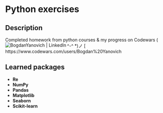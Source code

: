 <h1>Python exercises</h1>


<h2>Description</h2>
Completed homework from python courses & my progress on Codewars ( ^-^ *)ノ 
[<img align="left" alt="BogdanYanovich | LinkedIn" src="https://www.codewars.com/users/Bogdan%20Yanovich/badges/small" />
https://www.codewars.com/users/Bogdan%20Yanovich
<br />


<h2>Learned packages</h2>

- <b>Re</b> 
- <b>NumPy</b> 
- <b>Pandas</b> 
- <b>Matplotlib</b> 
- <b>Seaborn</b> 
- <b>Scikit-learn</b> 
